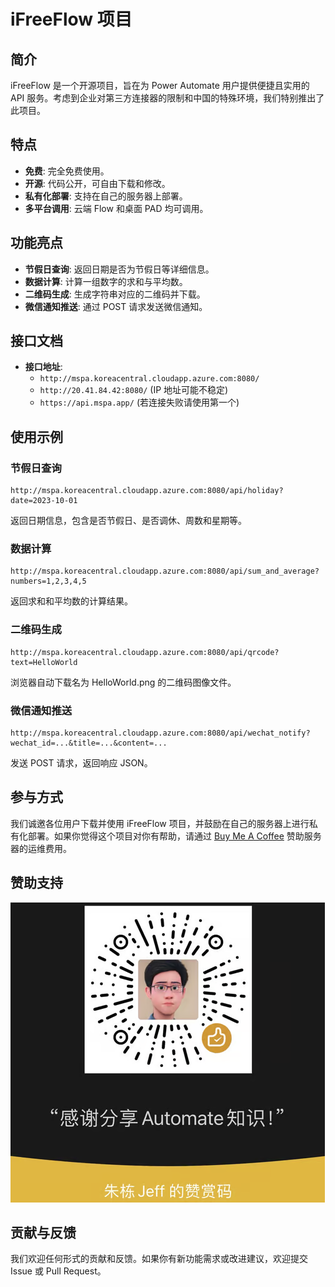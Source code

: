 # iFreeFlow 项目

## 简介
iFreeFlow 是一个开源项目，旨在为 Power Automate 用户提供便捷且实用的 API 服务。考虑到企业对第三方连接器的限制和中国的特殊环境，我们特别推出了此项目。

## 特点
- **免费**: 完全免费使用。
- **开源**: 代码公开，可自由下载和修改。
- **私有化部署**: 支持在自己的服务器上部署。
- **多平台调用**: 云端 Flow 和桌面 PAD 均可调用。

## 功能亮点
- **节假日查询**: 返回日期是否为节假日等详细信息。
- **数据计算**: 计算一组数字的求和与平均数。
- **二维码生成**: 生成字符串对应的二维码并下载。
- **微信通知推送**: 通过 POST 请求发送微信通知。

## 接口文档
- **接口地址**:
  - `http://mspa.koreacentral.cloudapp.azure.com:8080/`
  - `http://20.41.84.42:8080/` (IP 地址可能不稳定)
  - `https://api.mspa.app/` (若连接失败请使用第一个)

## 使用示例
### 节假日查询
```plaintext
http://mspa.koreacentral.cloudapp.azure.com:8080/api/holiday?date=2023-10-01
```
返回日期信息，包含是否节假日、是否调休、周数和星期等。

### 数据计算
```plaintext
http://mspa.koreacentral.cloudapp.azure.com:8080/api/sum_and_average?numbers=1,2,3,4,5
```
返回求和和平均数的计算结果。

### 二维码生成
```plaintext
http://mspa.koreacentral.cloudapp.azure.com:8080/api/qrcode?text=HelloWorld
```
浏览器自动下载名为 HelloWorld.png 的二维码图像文件。

### 微信通知推送
```plaintext
http://mspa.koreacentral.cloudapp.azure.com:8080/api/wechat_notify?wechat_id=...&title=...&content=...
```
发送 POST 请求，返回响应 JSON。

## 参与方式
我们诚邀各位用户下载并使用 iFreeFlow 项目，并鼓励在自己的服务器上进行私有化部署。如果你觉得这个项目对你有帮助，请通过 [Buy Me A Coffee](#) 赞助服务器的运维费用。

## 赞助支持
![赞助](buymeacoffe.png)

## 贡献与反馈
我们欢迎任何形式的贡献和反馈。如果你有新功能需求或改进建议，欢迎提交 Issue 或 Pull Request。

